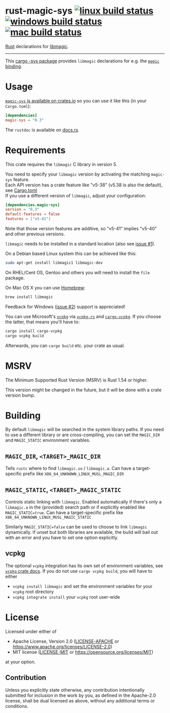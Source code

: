 rust-magic-sys [![linux build status](https://github.com/robo9k/rust-magic-sys/actions/workflows/linux.yml/badge.svg)](https://github.com/robo9k/rust-magic-sys/actions/workflows/linux.yml) [![windows build status](https://github.com/robo9k/rust-magic-sys/actions/workflows/windows.yml/badge.svg)](https://github.com/robo9k/rust-magic-sys/actions/workflows/windows.yml) [![mac build status](https://github.com/robo9k/rust-magic-sys/actions/workflows/mac.yml/badge.svg)](https://github.com/robo9k/rust-magic-sys/actions/workflows/mac.yml)
==============

[Rust](https://www.rust-lang.org/f) declarations for [libmagic](https://www.darwinsys.com/file/).

---

This [cargo -sys package](https://doc.rust-lang.org/cargo/reference/build-scripts.html) provides `libmagic` declarations for e.g. the [`magic` binding](https://crates.io/crates/magic).


# Usage

[`magic-sys` is available on crates.io](https://crates.io/crates/magic-sys) so you can use it like this (in your `Cargo.toml`):

```toml
[dependencies]
magic-sys = "0.3"
```

The `rustdoc` is available on [docs.rs](https://docs.rs/magic-sys).

# Requirements

This crate requires the `libmagic` C library in version 5.

You need to specify your `libmagic` version by activating the matching `magic-sys` feature.  
Each API version has a crate feature like "v5-38" (v5.38 is also the default), see [Cargo.toml](Cargo.toml)  
If you use a different version of `libmagic`, adjust your configuration:
```toml
[dependencies.magic-sys]
version = "0.3"
default-features = false
features = ["v5-41"]
```
Note that those version features are additive, so "v5-41" implies "v5-40" and other previous versions.

`libmagic` needs to be installed in a standard location (also see [issue #1](https://github.com/robo9k/rust-magic-sys/issues/1)).

On a Debian based Linux system this can be achieved like this:
```sh
sudo apt-get install libmagic1 libmagic-dev
```

On RHEL/Cent OS, Gentoo and others you will need to install the `file` package.


On Mac OS X you can use [Homebrew](https://brew.sh/):
```sh
brew install libmagic
```

Feedback for Windows ([issue #2](https://github.com/robo9k/rust-magic-sys/issues/2)) support is appreciated!

You can use Microsoft's [`vcpkg`](https://vcpkg.io) via [`vcpkg-rs`](https://docs.rs/vcpkg) and [`cargo-vcpkg`](https://crates.io/crates/cargo-vcpkg).
If you choose the latter, that means you'll have to:
```sh
cargo install cargo-vcpkg
cargo vcpkg build
```
Afterwards, you can `cargo build` etc. your crate as usual.

# MSRV

The Minimum Supported Rust Version (MSRV) is Rust 1.54 or higher.

This version might be changed in the future, but it will be done with a crate version bump.

# Building

By default `libmagic` will be searched in the system library paths. If you need to use a different library or are cross-compiling, you can set the `MAGIC_DIR` and `MAGIC_STATIC` environment variables.

## `MAGIC_DIR`, `<TARGET>_MAGIC_DIR`
Tells `rustc` where to find `libmagic.so` / `libmagic.a`. Can have a target-specific prefix like `X86_64_UNKNOWN_LINUX_MUSL_MAGIC_DIR`

## `MAGIC_STATIC`, `<TARGET>_MAGIC_STATIC`
Controls static linking with `libmagic`. Enabled automatically if there's only a `libmagic.a` in the (provided) search path or if explicitly enabled like `MAGIC_STATIC=true`. Can have a target-specific prefix like `X86_64_UNKNOWN_LINUX_MUSL_MAGIC_STATIC`

Similarly `MAGIC_STATIC=false` can be used to choose to link `libmagic` dynamically.
If unset but both libraries are available, the build will bail out with an error and you have to set one option explicitly.

## vcpkg
The optional `vcpkg` integration has its own set of environment variables, see [`vcpkg` crate docs](https://docs.rs/vcpkg/#environment-variables).
If you do not use `cargo vcpkg build`, you will have to either
* `vcpkg install libmagic` and set the environment variables for your `vcpkg` root directory
* `vcpkg integrate install` your `vcpkg` root user-wide

# License

Licensed under either of
 * Apache License, Version 2.0 ([LICENSE-APACHE](LICENSE-APACHE) or https://www.apache.org/licenses/LICENSE-2.0)
 * MIT license ([LICENSE-MIT](LICENSE-MIT) or https://opensource.org/licenses/MIT)

at your option.

## Contribution

Unless you explicitly state otherwise, any contribution intentionally submitted
for inclusion in the work by you, as defined in the Apache-2.0 license, shall be dual licensed as above, without any
additional terms or conditions.
